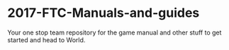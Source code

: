 # 2017-FTC-Manuals-and-guides
Your one stop team repository for the game manual and other stuff to get started and head to World.
